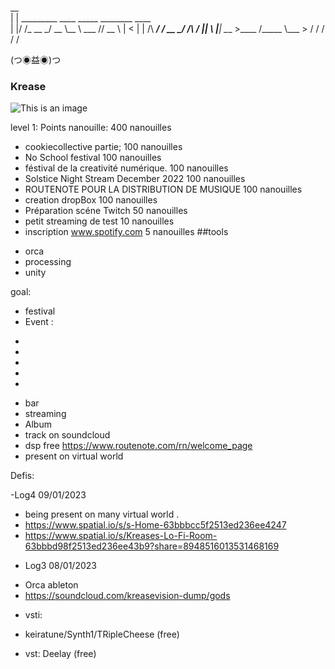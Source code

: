 

 __                                         
|  | _________   ____ _____  ________ ____  
|  |/ /\_  __ \_/ __ \\__  \ \___   // __ \ 
|    <  |  | \/\  ___/ / __ \_/    /\  ___/ 
|__|_ \ |__|    \___  >____  /_____ \\___  >
     \/             \/     \/      \/    \/ 

(つ◉益◉)つ

### Krease

![This is an image](https://i1.sndcdn.com/avatars-3Iy0eU8EYVTrtadW-II1gkQ-t500x500.jpg)

level  1: 
Points nanouille: 400 nanouilles

* cookiecollective partie;                  100 nanouilles
* No School festival                        100 nanouilles
* féstival de la creativité numérique.      100 nanouilles
* Solstice Night Stream December 2022       100 nanouilles
* ROUTENOTE POUR LA DISTRIBUTION DE MUSIQUE  100 nanouilles
* creation dropBox                           100 nanouilles
* Préparation scéne Twitch                    50 nanouilles
* petit streaming de test                     10 nanouilles
* inscription  www.spotify.com                5 nanouilles
##tools
- orca
- processing
- unity


goal:
* festival
* Event :
-
-
-
-
-

* bar
* streaming
* Album
* track on soundcloud
* dsp free  https://www.routenote.com/rn/welcome_page
* present on  virtual world


Defis:






-Log4 09/01/2023
* being present on many virtual world .
* https://www.spatial.io/s/s-Home-63bbbcc5f2513ed236ee4247
* https://www.spatial.io/s/Kreases-Lo-Fi-Room-63bbbd98f2513ed236ee43b9?share=8948516013531468169

- Log3 08/01/2023
* Orca ableton
* https://soundcloud.com/kreasevision-dump/gods    

- vsti:
* keiratune/Synth1/TRipleCheese  (free)

* vst: Deelay (free)
